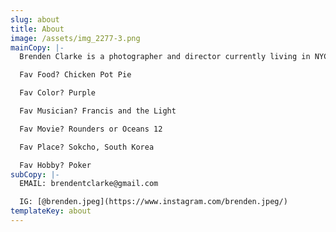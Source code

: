 ```yaml
---
slug: about
title: About
image: /assets/img_2277-3.png
mainCopy: |-
  Brenden Clarke is a photographer and director currently living in NYC. 

  Fav Food? Chicken Pot Pie

  Fav Color? Purple

  Fav Musician? Francis and the Light

  Fav Movie? Rounders or Oceans 12

  Fav Place? Sokcho, South Korea

  Fav Hobby? Poker
subCopy: |-
  EMAIL: brendentclarke@gmail.com

  IG: [@brenden.jpeg](https://www.instagram.com/brenden.jpeg/)
templateKey: about
---
```


